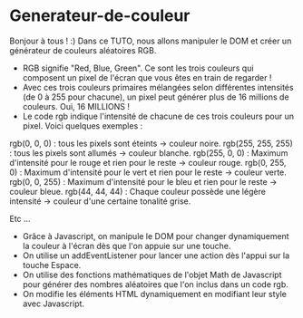 # Generateur-de-couleur
 
Bonjour à tous ! :)
Dans ce TUTO, nous allons manipuler le DOM et créer un générateur de couleurs aléatoires RGB.

- RGB signifie "Red, Blue, Green". Ce sont les trois couleurs qui composent un pixel de l'écran que vous êtes en train de regarder !
- Avec ces trois couleurs primaires mélangées selon différentes intensités (de 0 à 255 pour chacune), un pixel peut générer plus de 16 millions de couleurs. Oui, 16 MILLIONS ! 
- Le code rgb indique l'intensité de chacune de ces trois couleurs pour un pixel. Voici quelques exemples : 

rgb(0, 0, 0) : tous les pixels sont éteints -> couleur noire.
rgb(255, 255, 255) : tous les pixels sont allumés -> couleur blanche.
rgb(255, 0, 0) : Maximum d'intensité pour le rouge et rien pour le reste -> couleur rouge.
rgb(0, 255, 0) : Maximum d'intensité pour le vert et rien pour le reste -> couleur verte.
rgb(0, 0, 255) : Maximum d'intensité pour le bleu et rien pour le reste -> couleur bleue.
rgb(44, 44, 44) : Chaque couleur possède une légère intensité -> couleur d'une certaine tonalité grise.

Etc ...

- Grâce à Javascript, on manipule le DOM pour changer dynamiquement la couleur à l'écran dès que l'on appuie sur une touche.
- On utilise un addEventListener pour lancer une action dès l'appui sur la touche Espace.
- On utilise des fonctions mathématiques de l'objet Math de Javascript pour générer des nombres aléatoires que l'on inclus dans un code rgb.
- On modifie les éléments HTML dynamiquement en modifiant leur style avec Javascript.
